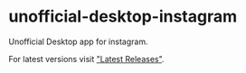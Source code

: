 # unofficial-desktop-instagram

Unofficial Desktop app for instagram.


For latest versions visit ["Latest Releases"](https://github.com/persocon/unofficial-desktop-instagram/releases/latest).

